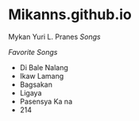 # Mikanns.github.io
Mykan Yuri L. Pranes
   *Songs*

*Favorite Songs*
- Di Bale Nalang
- Ikaw Lamang
- Bagsakan
- Ligaya
- Pasensya Ka na
- 214
  ##
